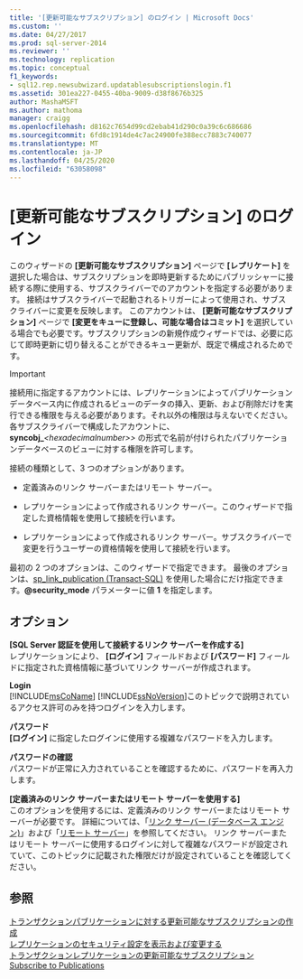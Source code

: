```yaml
---
title: '[更新可能なサブスクリプション] のログイン | Microsoft Docs'
ms.custom: ''
ms.date: 04/27/2017
ms.prod: sql-server-2014
ms.reviewer: ''
ms.technology: replication
ms.topic: conceptual
f1_keywords:
- sql12.rep.newsubwizard.updatablesubscriptionslogin.f1
ms.assetid: 301ea227-0455-40ba-9009-d38f8676b325
author: MashaMSFT
ms.author: mathoma
manager: craigg
ms.openlocfilehash: d8162c7654d99cd2ebab41d290c0a39c6c686686
ms.sourcegitcommit: 6fd8c1914de4c7ac24900fe388ecc7883c740077
ms.translationtype: MT
ms.contentlocale: ja-JP
ms.lasthandoff: 04/25/2020
ms.locfileid: "63058098"
---
```

# <a name="login-for-updatable-subscriptions"></a>[更新可能なサブスクリプション] のログイン
  このウィザードの **[更新可能なサブスクリプション]** ページで **[レプリケート]** を選択した場合は、サブスクリプションを即時更新するためにパブリッシャーに接続する際に使用する、サブスクライバーでのアカウントを指定する必要があります。 接続はサブスクライバーで起動されるトリガーによって使用され、サブスクライバーに変更を反映します。 このアカウントは、 **[更新可能なサブスクリプション]** ページで **[変更をキューに登録し、可能な場合はコミット]** を選択している場合でも必要です。サブスクリプションの新規作成ウィザードでは、必要に応じて即時更新に切り替えることができるキュー更新が、既定で構成されるためです。  
  
> [!IMPORTANT]  
>  接続用に指定するアカウントには、レプリケーションによってパブリケーション データベース内に作成されるビューのデータの挿入、更新、および削除だけを実行できる権限を与える必要があります。それ以外の権限は与えないでください。 各サブスクライバーで構成したアカウントに、 **syncobj_**_\<hexadecimalnumber>>_ の形式で名前が付けられたパブリケーションデータベースのビューに対する権限を許可します。  
  
 接続の種類として、3 つのオプションがあります。  
  
-   定義済みのリンク サーバーまたはリモート サーバー。  
  
-   レプリケーションによって作成されるリンク サーバー。このウィザードで指定した資格情報を使用して接続を行います。  
  
-   レプリケーションによって作成されるリンク サーバー。サブスクライバーで変更を行うユーザーの資格情報を使用して接続を行います。  
  
 最初の 2 つのオプションは、このウィザードで指定できます。 最後のオプションは、[sp_link_publication &#40;Transact-SQL&#41;](/sql/relational-databases/system-stored-procedures/sp-link-publication-transact-sql) を使用した場合にだけ指定できます。**@security_mode** パラメーターに値 **1** を指定します。  
  
## <a name="options"></a>オプション  
 **[SQL Server 認証を使用して接続するリンク サーバーを作成する]**  
 レプリケーションにより、 **[ログイン]** フィールドおよび **[パスワード]** フィールドに指定された資格情報に基づいてリンク サーバーが作成されます。  
  
 **Login**  
 [!INCLUDE[msCoName](../../includes/msconame-md.md)] [!INCLUDE[ssNoVersion](../../includes/ssnoversion-md.md)]このトピックで説明されているアクセス許可のみを持つログインを入力します。  
  
 **パスワード**  
 **[ログイン]** に指定したログインに使用する複雑なパスワードを入力します。  
  
 **パスワードの確認**  
 パスワードが正常に入力されていることを確認するために、パスワードを再入力します。  
  
 **[定義済みのリンク サーバーまたはリモート サーバーを使用する]**  
 このオプションを使用するには、定義済みのリンク サーバーまたはリモート サーバーが必要です。 詳細については、「[リンク サーバー &#40;データベース エンジン&#41;](../linked-servers/linked-servers-database-engine.md)」および「[リモート サーバー](../../database-engine/configure-windows/remote-servers.md)」を参照してください。 リンク サーバーまたはリモート サーバーに使用するログインに対して複雑なパスワードが設定されていて、このトピックに記載された権限だけが設定されていることを確認してください。  
  
## <a name="see-also"></a>参照  
 [トランザクションパブリケーションに対する更新可能なサブスクリプションの作成](publish/create-an-updatable-subscription-to-a-transactional-publication.md)   
 [レプリケーションのセキュリティ設定を表示および変更する](security/view-and-modify-replication-security-settings.md)   
 [トランザクションレプリケーションの更新可能なサブスクリプション](transactional/updatable-subscriptions-for-transactional-replication.md)   
 [Subscribe to Publications](subscribe-to-publications.md)  
  
  
